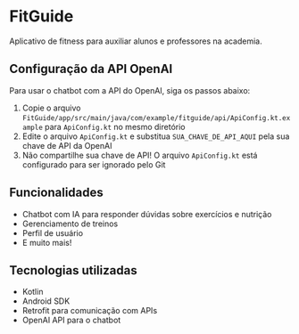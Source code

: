 # FitGuide

Aplicativo de fitness para auxiliar alunos e professores na academia.

## Configuração da API OpenAI

Para usar o chatbot com a API do OpenAI, siga os passos abaixo:

1. Copie o arquivo `FitGuide/app/src/main/java/com/example/fitguide/api/ApiConfig.kt.example` para `ApiConfig.kt` no mesmo diretório
2. Edite o arquivo `ApiConfig.kt` e substitua `SUA_CHAVE_DE_API_AQUI` pela sua chave de API da OpenAI
3. Não compartilhe sua chave de API! O arquivo `ApiConfig.kt` está configurado para ser ignorado pelo Git

## Funcionalidades

- Chatbot com IA para responder dúvidas sobre exercícios e nutrição
- Gerenciamento de treinos
- Perfil de usuário
- E muito mais!

## Tecnologias utilizadas

- Kotlin
- Android SDK
- Retrofit para comunicação com APIs
- OpenAI API para o chatbot
